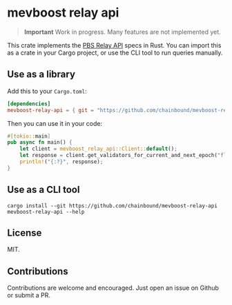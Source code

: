 # mevboost relay api

> **Important**
> Work in progress. Many features are not implemented yet.

This crate implements the [PBS Relay API](https://flashbots.github.io/relay-specs/#/) specs in Rust.
You can import this as a crate in your Cargo project, or use the CLI tool to run queries manually.

## Use as a library

Add this to your `Cargo.toml`:

```toml
[dependencies]
mevboost-relay-api = { git = "https://github.com/chainbound/mevboost-relay-api" }
```

Then you can use it in your code:

```rust
#[tokio::main]
pub async fn main() {
    let client = mevboost_relay_api::Client::default();
    let response = client.get_validators_for_current_and_next_epoch("flashbots").await.unwrap();
    println!("{:?}", response);
}
```

## Use as a CLI tool

```shell
cargo install --git https://github.com/chainbound/mevboost-relay-api
mevboost-relay-api --help
```

## License

MIT.

## Contributions

Contributions are welcome and encouraged. Just open an issue on Github or submit a PR.
